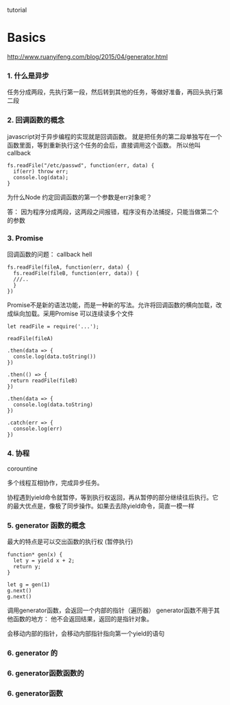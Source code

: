 
tutorial


# Basics

http://www.ruanyifeng.com/blog/2015/04/generator.html


### 1. 什么是异步

任务分成两段，先执行第一段，然后转到其他的任务，等做好准备，再回头执行第二段



### 2. 回调函数的概念

javascript对于异步编程的实现就是回调函数。 就是把任务的第二段单独写在一个函数里面，等到重新执行这个任务的会后，直接调用这个函数。 所以他叫callback


```
fs.readFile("/etc/passwd", function(err, data) {
  if(err) throw err;
  console.log(data);
}
```
为什么Node 约定回调函数的第一个参数是err对象呢？

答：
因为程序分成两段，这两段之间报错，程序没有办法捕捉，只能当做第二个的参数

### 3. Promise

回调函数的问题： callback hell

```
fs.readFile(fileA, function(err, data) {
  fs.readFile(fileB, function(err, data)) {
  ///..
  }
})

```

Promise不是新的语法功能，而是一种新的写法。允许将回调函数的横向加载，改成纵向加载。采用Promise 可以连续读多个文件

```
let readFile = require('...');

readFile(fileA)

.then(data => {
  consle.log(data.toString())
})

.then(() => {
 return readFile(fileB)
})

.then(data => {
  console.log(data.toString)
})

.catch(err => {
  console.log(err)
})
```

### 4. 协程

corountine

多个线程互相协作，完成异步任务。

协程遇到yield命令就暂停，等到执行权返回，再从暂停的部分继续往后执行。它的最大优点是，像极了同步操作。如果去去除yield命令，简直一模一样


### 5. generator 函数的概念

最大的特点是可以交出函数的执行权 (暂停执行)


```
function* gen(x) {
  let y = yield x + 2;
  return y;
}

let g = gen(1)
g.next()
g.next()
```


调用generator函数，会返回一个内部的指针（遍历器）
generator函数不用于其他函数的地方： 他不会返回结果，返回的是指针对象。

会移动内部的指针，会移动内部指针指向第一个yield的语句


### 6. generator 的
### 6. generator函数函数的
### 6. generator函数
